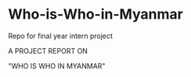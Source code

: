 # Who-is-Who-in-Myanmar
Repo for final year intern project



A PROJECT REPORT ON

"WHO IS WHO IN MYANMAR"